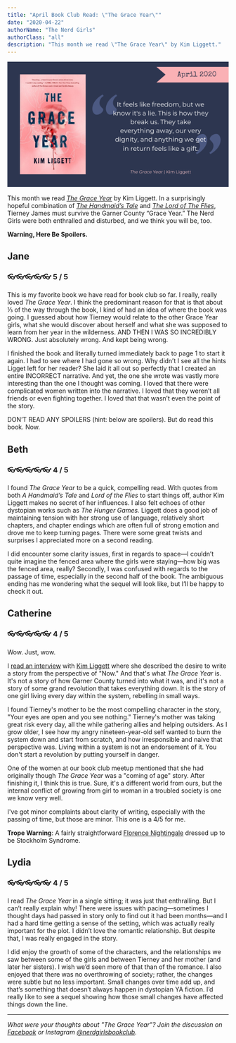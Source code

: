 ```yaml
---
title: "April Book Club Read: \"The Grace Year\""
date: "2020-04-22"
authorName: "The Nerd Girls"
authorClass: "all"
description: "This month we read \"The Grace Year\" by Kim Liggett."
---
```


![A cover of the grace year, with the quote, "It feels like freedom, but we know it's a lie. This is how they break us. They take everything away, our very dignity, and anything we get in return feels like a gift."](the-grace-year.png)

This month we read *[The Grace Year](https://www.goodreads.com/book/show/43263520-the-grace-year)* by Kim Liggett. In a surprisingly hopeful combination of *[The Handmaid’s Tale](https://www.goodreads.com/book/show/38447.The_Handmaid_s_Tale)* and *[The Lord of The Flies](https://www.goodreads.com/book/show/7624.Lord_of_the_Flies)*, Tierney James must survive the Garner County “Grace Year.” The Nerd Girls were both enthralled and disturbed, and we think you will be, too.

**Warning, Here Be Spoilers.**

<h2 class="utl-color--jane">Jane</h2>

### 👓👓👓👓👓 5 / 5

This is my favorite book we have read for book club so far. I really, really loved *The Grace Year*. I think the predominant reason for that is that about ⅓ of the way through the book, I kind of had an idea of where the book was going. I guessed about how Tierney would relate to the other Grace Year girls, what she would discover about herself and what she was supposed to learn from her year in the wilderness. AND THEN I WAS SO INCREDIBLY WRONG. Just absolutely wrong. And kept being wrong.

I finished the book and literally turned immediately back to page 1 to start it again. I had to see where I had gone so wrong. Why didn’t I see all the hints Ligget left for her reader? She laid it all out so perfectly that I created an entire INCORRECT narrative. And yet, the one she wrote was vastly more interesting than the one I thought was coming. I loved that there were complicated women written into the narrative. I loved that they weren’t all friends or even fighting together. I loved that that wasn’t even the point of the story.

DON’T READ ANY SPOILERS (hint: below are spoilers). But do read this book. Now.

<h2 class="utl-color--elizabeth">Beth</h2>

### 👓👓👓👓👓 4 / 5

I found *The Grace Year* to be a quick, compelling read. With quotes from both *A Handmaid’s Tale* and *Lord of the Flies* to start things off, author Kim Liggett makes no secret of her influences. I also felt echoes of other dystopian works such as *The Hunger Games.* Liggett does a good job of maintaining tension with her strong use of language, relatively short chapters, and chapter endings which are often full of strong emotion and drove me to keep turning pages. There were some great twists and surprises I appreciated more on a second reading.

I did encounter some clarity issues, first in regards to space—I couldn’t quite imagine the fenced area where the girls were staying—how big was the fenced area, really? Secondly, I was confused with regards to the passage of time, especially in the second half of the book. The ambiguous ending has me wondering what the sequel will look like, but I’ll be happy to check it out.

<h2 class="utl-color--catherine">Catherine</h2>

### 👓👓👓👓👓 4 / 5

Wow. Just, wow.

I [read an interview](https://www.brazosbookstore.com/articles/features/feminism-our-times-joy-interviews-kim-liggett-author-grace-year) with [Kim Liggett](https://www.goodreads.com/author/show/6693411.Kim_Liggett) where she described the desire to write a story from the perspective of "Now." And that's what *The Grace Year* is. It's not a story of how Garner County turned into what it was, and it's not a story of some grand revolution that takes everything down. It is the story of one girl living every day within the system, rebelling in small ways.

I found Tierney's mother to be the most compelling character in the story, "Your eyes are open and you see nothing." Tierney's mother was taking great risk every day, all the while gathering allies and helping outsiders. As I grow older, I see how my angry nineteen-year-old self wanted to burn the system down and start from scratch, and how irresponsible and naive that perspective was. Living within a system is not an endorsement of it. You don't start a revolution by putting yourself in danger.

One of the women at our book club meetup mentioned that she had originally though *The Grace Year* was a "coming of age" story. After finishing it, I think this is true. Sure, it's a different world from ours, but the internal conflict of growing from girl to woman in a troubled society is one we know very well. 

I've got minor complaints about clarity of writing, especially with the passing of time, but those are minor. This one is a 4/5 for me.

**Trope Warning**: A fairly straightforward <span class="utl-color--catherine">[Florence Nightingale](https://tvtropes.org/pmwiki/pmwiki.php/Main/FlorenceNightingaleEffect)</span> dressed up to be Stockholm Syndrome.

<h2 class="utl-color--lydia">Lydia</h2>

### 👓👓👓👓👓 4 / 5

I read *The Grace Year* in a single sitting; it was just that enthralling. But I can’t really explain why! There were issues with pacing—sometimes I thought days had passed in story only to find out it had been months—and I had a hard time getting a sense of the setting, which was actually really important for the plot. I didn’t love the romantic relationship. But despite that, I was really engaged in the story.

I did enjoy the growth of some of the characters, and the relationships we saw between some of the girls and between Tierney and her mother (and later her sisters). I wish we’d seen more of that than of the romance. I also enjoyed that there was no overthrowing of society; rather, the changes were subtle but no less important. Small changes over time add up, and that’s something that doesn’t always happen in dystopian YA fiction. I’d really like to see a sequel showing how those small changes have affected things down the line.

---

*What were your thoughts about "The Grace Year"? Join the discussion on [Facebook](https://www.facebook.com/nerdgirlsbookclub) or Instagram [@nerdgirlsbookclub](https://www.instagram.com/nerdgirlsbookclub/).*
